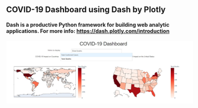 ## COVID-19 Dashboard using Dash by Plotly

#### Dash is a productive Python framework for building web analytic applications. For more info: https://dash.plotly.com/introduction

![image](images/dashbaords.jpg)
